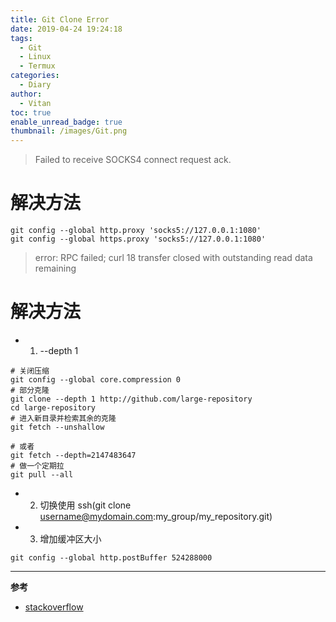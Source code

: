 ```yaml
---
title: Git Clone Error
date: 2019-04-24 19:24:18
tags:
  - Git
  - Linux
  - Termux
categories:
  - Diary
author:
  - Vitan
toc: true
enable_unread_badge: true
thumbnail: /images/Git.png
---
```

> Failed to receive SOCKS4 connect request ack.
<!--more-->
# 解决方法
```git
git config --global http.proxy 'socks5://127.0.0.1:1080' 
git config --global https.proxy 'socks5://127.0.0.1:1080' 
```

> error: RPC failed; curl 18 transfer closed with outstanding read data remaining

# 解决方法

- 1. --depth 1

```shell
# 关闭压缩
git config --global core.compression 0
# 部分克隆
git clone --depth 1 http://github.com/large-repository 
cd large-repository
# 进入新目录并检索其余的克隆
git fetch --unshallow

# 或者
git fetch --depth=2147483647
# 做一个定期拉
git pull --all
```
- 2. 切换使用 ssh(git clone username@mydomain.com:my_group/my_repository.git) 
- 3. 增加缓冲区大小

```shell
git config --global http.postBuffer 524288000
```

---
**参考**
- [stackoverflow](https://stackoverflow.com/questions/38618885/error-rpc-failed-curl-transfer-closed-with-outstanding-read-data-remaining)
